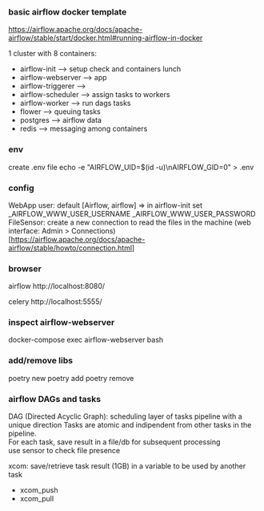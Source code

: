 ### basic airflow docker template
https://airflow.apache.org/docs/apache-airflow/stable/start/docker.html#running-airflow-in-docker

1 cluster with 8 containers:
* airflow-init --> setup check and containers lunch
* airflow-webserver --> app
* airflow-triggerer -->
* airflow-scheduler --> assign tasks to workers
* airflow-worker --> run dags tasks
* flower --> queuing tasks
* postgres --> airflow data
* redis --> messaging among containers

### env
create .env file
echo -e "AIRFLOW_UID=$(id -u)\nAIRFLOW_GID=0" > .env

### config
WebApp user: default [Airflow, airflow] => in airflow-init set _AIRFLOW_WWW_USER_USERNAME _AIRFLOW_WWW_USER_PASSWORD \
FileSensor: create a new connection to read the files in the machine (web interface: Admin > Connections) \
[https://airflow.apache.org/docs/apache-airflow/stable/howto/connection.html]

### browser
airflow
http://localhost:8080/

celery
http://localhost:5555/

### inspect airflow-webserver
docker-compose exec airflow-webserver bash

### add/remove libs
poetry new <projectname> 
poetry add <libname>
poetry remove <libname>

### airflow DAGs and tasks
DAG (Directed Acyclic Graph): scheduling layer of tasks pipeline with a unique direction
Tasks are atomic and indipendent from other tasks in the pipeline. \
For each task, save result in a file/db for subsequent processing \
use sensor to check file presence

xcom: save/retrieve task result (1GB) in a variable to be used by another task
* xcom_push
* xcom_pull